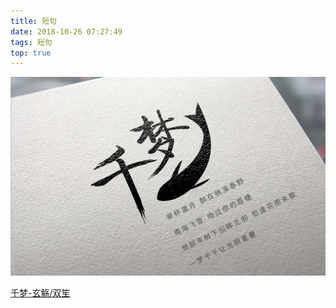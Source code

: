 ```yaml
---
title: 短句
date: 2018-10-26 07:27:49
tags: 短句
top: true
---
```


![图](./短句5/1.png)

[千梦-玄觞/双笙](https://music.163.com/#/song?id=484692395)







